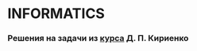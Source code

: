 # INFORMATICS
### Решения на задачи из [курса](https://informatics.msk.ru/course/view.php?id=156) Д. П. Кириенко
